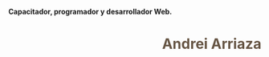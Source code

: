 **Capacitador, programador y desarrollador Web.**
<h1 align="right" style="color:#675645;" >Andrei Arriaza</h1>



